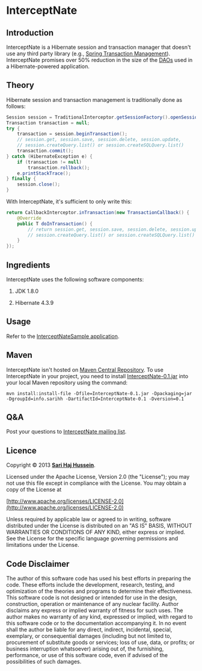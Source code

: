 # InterceptNate

## Introduction
InterceptNate is a Hibernate session and transaction manager that doesn't use any third party library (e.g., [Spring Transaction Management](http://docs.spring.io/spring/docs/current/spring-framework-reference/html/transaction.html)). InterceptNate promises over 50% reduction in the size of the [DAOs](http://en.wikipedia.org/wiki/Data_access_object) used in a Hibernate-powered application.

## Theory
Hibernate session and transaction management is traditionally done as follows:

```java
Session session = TraditionalInterceptor.getSessionFactory().openSession();
Transaction transaction = null;
try {
	transaction = session.beginTransaction();
	// session.get, session.save, session.delete, session.update,
	// session.createQuery.list() or session.createSQLQuery.list()
	transaction.commit();
} catch (HibernateException e) {
	if (transaction != null)
		transaction.rollback();
	e.printStackTrace();
} finally {
	session.close();
}
```

With InterceptNate, it's sufficient to only write this:

```java
return CallbackInterceptor.inTransaction(new TransactionCallback() {
	@Override
	public T doInTransaction() {
		// return session.get, session.save, session.delete, session.update,
		// session.createQuery.list() or session.createSQLQuery.list()
	}
});
```

## Ingredients
InterceptNate uses the following software components:

1. JDK 1.8.0

2. Hibernate 4.3.9

## Usage
Refer to the [InterceptNateSample application](./InterceptNateSample).

## Maven

InterceptNate isn't hosted on [Maven Central Repository](http://search.maven.org). To use InterceptNate in your project, you need to install [InterceptNate-0.1.jar](./target/InterceptNate-0.1.jar) into your local Maven repository using the command:

```
mvn install:install-file -Dfile=InterceptNate-0.1.jar -Dpackaging=jar -DgroupId=info.sarihh -DartifactId=InterceptNate-0.1 -Dversion=0.1
```

## Q&A

Post your questions to [InterceptNate mailing list](https://lists.sourceforge.net/lists/listinfo/interceptnate-list).

## Licence
Copyright &copy; 2013 **[Sari Haj Hussein](http://sarihh.info)**.

Licensed under the Apache License, Version 2.0 (the "License");
you may not use this file except in compliance with the License.
You may obtain a copy of the License at

[http://www.apache.org/licenses/LICENSE-2.0](http://www.apache.org/licenses/LICENSE-2.0)

Unless required by applicable law or agreed to in writing, software
distributed under the License is distributed on an "AS IS" BASIS,
WITHOUT WARRANTIES OR CONDITIONS OF ANY KIND, either express or implied.
See the License for the specific language governing permissions and
limitations under the License.

## Code Disclaimer
The author of this software code has used his best efforts in preparing the code. These efforts include the development, research, testing, and optimization of the theories and programs to determine their effectiveness. This software code is not designed or intended for use in the design, construction, operation or maintenance of any nuclear facility. Author disclaims any express or implied warranty of fitness for such uses. The author makes no warranty of any kind, expressed or implied, with regard to this software code or to the documentation accompanying it. In no event shall the author be liable for any direct, indirect, incidental, special, exemplary, or consequential damages (including but not limited to, procurement of substitute goods or services; loss of use, data, or profits; or business interruption whatsoever) arising out of, the furnishing, performance, or use of this software code, even if advised of the possibilities of such damages.